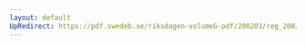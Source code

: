 ```yaml
---
layout: default
UpRedirect: https://pdf.swedeb.se/riksdagen-volumeG-pdf/200203/reg_200203/reg_200203_0022.pdf
---
```

